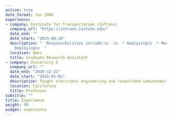 ```yaml
---
active: true
date_format: Jan 2006
experience:
- company: Institute for Transportation (InTrans)
  company_url: "https://intrans.iastate.edu/"
  date_end: ""
  date_start: "2015-08-20"
  description: "  Responsibilities include:\n  \n  * Analysing\n  * Modelling\n  *
    Deploying\n  "
  location: Ames
  title: Graduate Research Assistant
- company: University X
  company_url: ""
  date_end: "2016-12-31"
  date_start: "2016-01-01"
  description: Taught electronic engineering and researched semiconductor physics.
  location: California
  title: Professor
subtitle: ""
title: Experience
weight: 40
widget: experience
---
```

